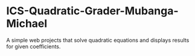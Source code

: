 # ICS-Quadratic-Grader-Mubanga-Michael
A simple  web projects that solve quadratic equations and displays results for given coefficients.
